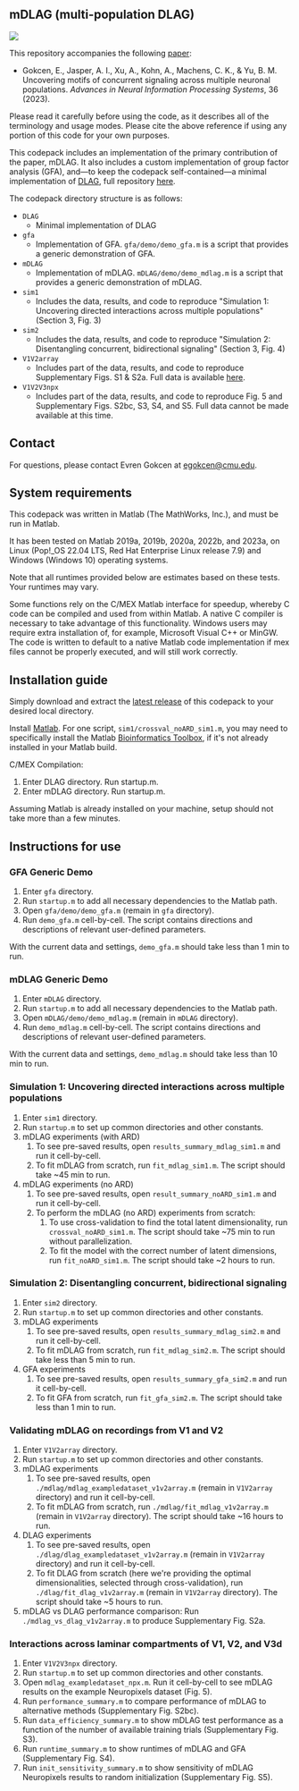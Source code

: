 ## mDLAG (multi-population DLAG)

[![][license-img]][license-url]

[license-img]: https://img.shields.io/github/license/mashape/apistatus.svg
[license-url]: https://github.com/egokcen/mDLAG/blob/main/LICENSE

This repository accompanies the following [paper](https://nips.cc/virtual/2023/poster/70171):
- Gokcen, E., Jasper, A. I., Xu, A., Kohn, A., Machens, C. K., & Yu, B. M. Uncovering motifs of concurrent signaling across multiple neuronal populations.
  _Advances in Neural Information Processing Systems_, 36 (2023).

Please read it carefully before using the code, as it describes all of the
terminology and usage modes. Please cite the above reference if using any
portion of this code for your own purposes.

This codepack includes an implementation of the primary contribution of the paper, mDLAG.
It also includes a custom implementation of group factor analysis (GFA), and—to keep the codepack self-contained—a 
minimal implementation of [DLAG](https://www.nature.com/articles/s43588-022-00282-5.epdf?sharing_token=hyFsoNFZfDyh-EVI76hoddRgN0jAjWel9jnR3ZoTv0Nm1Wps5WZ1Nog-dORHPLUG97YnGS0JZBkvhpO7c5pblBICIHRXMKZ04hmmro2Tn12HIbx2e2LrperSJc6bwzqptnPIaVOrqvl8DcloXzDaOBhLlAqzUvwM4uMyl96KvTE%3D), full repository [here](https://github.com/egokcen/DLAG).

The codepack directory structure is as follows:
- `DLAG`
  - Minimal implementation of DLAG
- `gfa`
  - Implementation of GFA. `gfa/demo/demo_gfa.m` is a script that provides a
    generic demonstration of GFA.
- `mDLAG`
  - Implementation of mDLAG. `mDLAG/demo/demo_mdlag.m` is a script
    that provides a generic demonstration of mDLAG.
- `sim1`
  - Includes the data, results, and code to reproduce 
    "Simulation 1: Uncovering directed interactions across 
    multiple populations" (Section 3, Fig. 3)
- `sim2`
  - Includes the data, results, and code to reproduce
    "Simulation 2: Disentangling concurrent, bidirectional 
    signaling" (Section 3, Fig. 4)
- `V1V2array`
  - Includes part of the data, results, and code to reproduce
    Supplementary Figs. S1 & S2a. Full data is available [here](https://doi.org/10.6080/K0B27SHN).
- `V1V2V3npx`
  - Includes part of the data, results, and code to reproduce
    Fig. 5 and Supplementary Figs. S2bc, S3, S4, and S5. Full data
    cannot be made available at this time.

## Contact
For questions, please contact Evren Gokcen at egokcen@cmu.edu.

## System requirements

This codepack was written in Matlab (The MathWorks, Inc.), and must be run in 
Matlab.

It has been tested on Matlab 2019a, 2019b, 2020a, 2022b, and 2023a, on Linux 
(Pop!_OS 22.04 LTS, Red Hat Enterprise Linux release 7.9) and Windows (Windows
10) operating systems.

Note that all runtimes provided below are estimates based on these tests. Your
runtimes may vary.

Some functions rely on the C/MEX Matlab interface for speedup, whereby C code 
can be compiled and used from within Matlab. A native C compiler is necessary
to take advantage of this functionality. Windows users may require extra 
installation of, for example, Microsoft Visual C++ or MinGW. The code is written
to default to a native Matlab code implementation if mex files cannot be 
properly executed, and will still work correctly.

## Installation guide

Simply download and extract the [latest release](https://github.com/egokcen/mDLAG/releases) of this codepack to your desired local directory.

Install [Matlab](https://www.mathworks.com/products/matlab.html).
For one script, `sim1/crossval_noARD_sim1.m`, you may need to specifically 
install the Matlab [Bioinformatics Toolbox](https://www.mathworks.com/help/bioinfo/index.html), 
if it's not already installed in your Matlab build.

C/MEX Compilation:
1. Enter DLAG directory. Run startup.m.
2. Enter mDLAG directory. Run startup.m.

Assuming Matlab is already installed on your machine, setup should not take 
more than a few minutes.

## Instructions for use

### GFA Generic Demo

1. Enter `gfa` directory.
2. Run `startup.m` to add all necessary dependencies to the Matlab path.
3. Open `gfa/demo/demo_gfa.m` (remain in `gfa` directory).
4. Run `demo_gfa.m` cell-by-cell. The script contains directions and descriptions
   of relevant user-defined parameters.
   
With the current data and settings, `demo_gfa.m` should take less than 1 min to
run.

### mDLAG Generic Demo

1. Enter `mDLAG` directory.
2. Run `startup.m` to add all necessary dependencies to the Matlab path.
3. Open `mDLAG/demo/demo_mdlag.m` (remain in `mDLAG` directory).
4. Run `demo_mdlag.m` cell-by-cell. The script contains directions and 
   descriptions of relevant user-defined parameters.
   
With the current data and settings, `demo_mdlag.m` should take less than 10 min to
run.

### Simulation 1: Uncovering directed interactions across multiple populations

1. Enter `sim1` directory.
2. Run `startup.m` to set up common directories and other constants.
3. mDLAG experiments (with ARD)
   1. To see pre-saved results, open `results_summary_mdlag_sim1.m` and run
      it cell-by-cell.
   2. To fit mDLAG from scratch, run `fit_mdlag_sim1.m`. The script should 
      take ~45 min to run.
4. mDLAG experiments (no ARD)
    1. To see pre-saved results, open `result_summary_noARD_sim1.m` and run
       it cell-by-cell.
    2. To perform the mDLAG (no ARD) experiments from scratch:
         1. To use cross-validation to find the total latent
            dimensionality, run `crossval_noARD_sim1.m`. The script should
            take ~75 min to run without parallelization.
         2. To fit the model with the correct number of latent dimensions,
            run `fit_noARD_sim1.m`. The script should take ~2 hours to run.

### Simulation 2: Disentangling concurrent, bidirectional signaling

1. Enter `sim2` directory.
2. Run `startup.m` to set up common directories and other constants.
3. mDLAG experiments
   1. To see pre-saved results, open `results_summary_mdlag_sim2.m` and run
      it cell-by-cell.
   2. To fit mDLAG from scratch, run `fit_mdlag_sim2.m`. The script should
      take less than 5 min to run.
4. GFA experiments
    1. To see pre-saved results, open `results_summary_gfa_sim2.m` and run
       it cell-by-cell.
    2. To fit GFA from scratch, run `fit_gfa_sim2.m`. The script should take
       less than 1 min to run.
          
### Validating mDLAG on recordings from V1 and V2

1. Enter `V1V2array` directory.
2. Run `startup.m` to set up common directories and other constants.
3. mDLAG experiments
    1. To see pre-saved results, open 
       `./mdlag/mdlag_exampledataset_v1v2array.m` (remain in `V1V2array` 
          directory) and run it cell-by-cell. 
    2. To fit mDLAG from scratch, run `./mdlag/fit_mdlag_v1v2array.m`
       (remain in `V1V2array` directory). The script should take ~16 hours to
       run.
4. DLAG experiments
    1. To see pre-saved results, open `./dlag/dlag_exampledataset_v1v2array.m`
       (remain in `V1V2array` directory) and run it cell-by-cell.
    2. To fit DLAG from scratch (here we're providing the optimal
       dimensionalities, selected through cross-validation), run
       `./dlag/fit_dlag_v1v2array.m` (remain in `V1V2array` directory). 
       The script should take ~5 hours to run. 
5. mDLAG vs DLAG performance comparison: Run `./mdlag_vs_dlag_v1v2array.m` to 
   produce Supplementary Fig. S2a.
   
### Interactions across laminar compartments of V1, V2, and V3d

1. Enter `V1V2V3npx` directory.
2. Run `startup.m` to set up common directories and other constants.
3. Open `mdlag_exampledataset_npx.m`. Run it cell-by-cell to see mDLAG results
   on the example Neuropixels dataset (Fig. 5).
4. Run `performance_summary.m` to compare performance of mDLAG to alternative
   methods (Supplementary Fig. S2bc).
5. Run `data_efficiency_summary.m` to show mDLAG test performance as a function
   of the number of available training trials (Supplementary Fig. S3).
6. Run `runtime_summary.m` to show runtimes of mDLAG and GFA (Supplementary
   Fig. S4).
7. Run `init_sensitivity_summary.m` to show sensitivity of mDLAG Neuropixels 
   results to random initialization (Supplementary Fig. S5).
   
